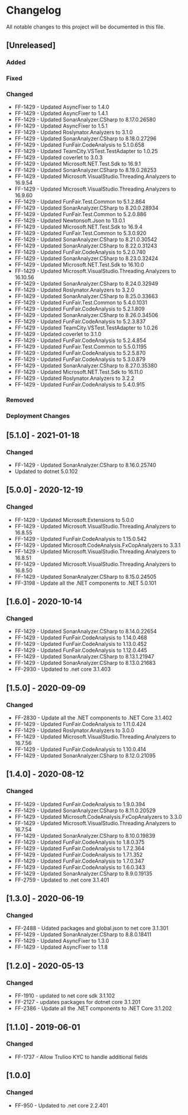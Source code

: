 ﻿# Changelog
All notable changes to this project will be documented in this file.

<!--
Please ADD ALL Changes to the UNRELEASED SECTION and not a specific release
-->

## [Unreleased]
### Added
### Fixed
### Changed
- FF-1429 - Updated AsyncFixer to 1.4.0
- FF-1429 - Updated AsyncFixer to 1.4.1
- FF-1429 - Updated SonarAnalyzer.CSharp to 8.17.0.26580
- FF-1429 - Updated AsyncFixer to 1.5.1
- FF-1429 - Updated Roslynator.Analyzers to 3.1.0
- FF-1429 - Updated SonarAnalyzer.CSharp to 8.18.0.27296
- FF-1429 - Updated FunFair.CodeAnalysis to 5.1.0.658
- FF-1429 - Updated TeamCity.VSTest.TestAdapter to 1.0.25
- FF-1429 - Updated coverlet to 3.0.3
- FF-1429 - Updated Microsoft.NET.Test.Sdk to 16.9.1
- FF-1429 - Updated SonarAnalyzer.CSharp to 8.19.0.28253
- FF-1429 - Updated Microsoft.VisualStudio.Threading.Analyzers to 16.9.54
- FF-1429 - Updated Microsoft.VisualStudio.Threading.Analyzers to 16.9.60
- FF-1429 - Updated FunFair.Test.Common to 5.1.2.864
- FF-1429 - Updated SonarAnalyzer.CSharp to 8.20.0.28934
- FF-1429 - Updated FunFair.Test.Common to 5.2.0.886
- FF-1429 - Updated Newtonsoft.Json to 13.0.1
- FF-1429 - Updated Microsoft.NET.Test.Sdk to 16.9.4
- FF-1429 - Updated FunFair.Test.Common to 5.3.0.920
- FF-1429 - Updated SonarAnalyzer.CSharp to 8.21.0.30542
- FF-1429 - Updated SonarAnalyzer.CSharp to 8.22.0.31243
- FF-1429 - Updated FunFair.CodeAnalysis to 5.2.0.740
- FF-1429 - Updated SonarAnalyzer.CSharp to 8.23.0.32424
- FF-1429 - Updated Microsoft.NET.Test.Sdk to 16.10.0
- FF-1429 - Updated Microsoft.VisualStudio.Threading.Analyzers to 16.10.56
- FF-1429 - Updated SonarAnalyzer.CSharp to 8.24.0.32949
- FF-1429 - Updated Roslynator.Analyzers to 3.2.0
- FF-1429 - Updated SonarAnalyzer.CSharp to 8.25.0.33663
- FF-1429 - Updated FunFair.Test.Common to 5.4.0.1031
- FF-1429 - Updated FunFair.CodeAnalysis to 5.2.1.809
- FF-1429 - Updated SonarAnalyzer.CSharp to 8.26.0.34506
- FF-1429 - Updated FunFair.CodeAnalysis to 5.2.3.837
- FF-1429 - Updated TeamCity.VSTest.TestAdapter to 1.0.26
- FF-1429 - Updated coverlet to 3.1.0
- FF-1429 - Updated FunFair.CodeAnalysis to 5.2.4.854
- FF-1429 - Updated FunFair.Test.Common to 5.5.0.1195
- FF-1429 - Updated FunFair.CodeAnalysis to 5.2.5.870
- FF-1429 - Updated FunFair.CodeAnalysis to 5.3.0.879
- FF-1429 - Updated SonarAnalyzer.CSharp to 8.27.0.35380
- FF-1429 - Updated Microsoft.NET.Test.Sdk to 16.11.0
- FF-1429 - Updated Roslynator.Analyzers to 3.2.2
- FF-1429 - Updated FunFair.CodeAnalysis to 5.4.0.915
### Removed
### Deployment Changes

<!--
Releases that have at least been deployed to staging, BUT NOT necessarily released to live.  Changes should be moved from [Unreleased] into here as they are merged into the appropriate release branch
-->
## [5.1.0] - 2021-01-18
### Changed
- FF-1429 - Updated SonarAnalyzer.CSharp to 8.16.0.25740
- Updated to dotnet 5.0.102

## [5.0.0] - 2020-12-19
### Changed
- FF-1429 - Updated Microsoft.Extensions to 5.0.0
- FF-1429 - Updated Microsoft.VisualStudio.Threading.Analyzers to 16.8.55
- FF-1429 - Updated FunFair.CodeAnalysis to 1.15.0.542
- FF-1429 - Updated Microsoft.CodeAnalysis.FxCopAnalyzers to 3.3.1
- FF-1429 - Updated Microsoft.VisualStudio.Threading.Analyzers to 16.8.51
- FF-1429 - Updated Microsoft.VisualStudio.Threading.Analyzers to 16.8.50
- FF-1429 - Updated SonarAnalyzer.CSharp to 8.15.0.24505
- FF-3198 - Update all the .NET components to .NET 5.0.101

## [1.6.0] - 2020-10-14
### Changed
- FF-1429 - Updated SonarAnalyzer.CSharp to 8.14.0.22654
- FF-1429 - Updated FunFair.CodeAnalysis to 1.14.0.468
- FF-1429 - Updated FunFair.CodeAnalysis to 1.13.0.452
- FF-1429 - Updated FunFair.CodeAnalysis to 1.12.0.445
- FF-1429 - Updated SonarAnalyzer.CSharp to 8.13.1.21947
- FF-1429 - Updated SonarAnalyzer.CSharp to 8.13.0.21683
- FF-2930 - Updated to .net core 3.1.403

## [1.5.0] - 2020-09-09
### Changed
- FF-2830 - Update all the .NET components to .NET Core 3.1.402
- FF-1429 - Updated FunFair.CodeAnalysis to 1.11.0.424
- FF-1429 - Updated Roslynator.Analyzers to 3.0.0
- FF-1429 - Updated Microsoft.VisualStudio.Threading.Analyzers to 16.7.56
- FF-1429 - Updated FunFair.CodeAnalysis to 1.10.0.414
- FF-1429 - Updated SonarAnalyzer.CSharp to 8.12.0.21095

## [1.4.0] - 2020-08-12
### Changed
- FF-1429 - Updated FunFair.CodeAnalysis to 1.9.0.394
- FF-1429 - Updated SonarAnalyzer.CSharp to 8.11.0.20529
- FF-1429 - Updated Microsoft.CodeAnalysis.FxCopAnalyzers to 3.3.0
- FF-1429 - Updated Microsoft.VisualStudio.Threading.Analyzers to 16.7.54
- FF-1429 - Updated SonarAnalyzer.CSharp to 8.10.0.19839
- FF-1429 - Updated FunFair.CodeAnalysis to 1.8.0.375
- FF-1429 - Updated FunFair.CodeAnalysis to 1.7.2.364
- FF-1429 - Updated FunFair.CodeAnalysis to 1.7.1.352
- FF-1429 - Updated FunFair.CodeAnalysis to 1.7.0.347
- FF-1429 - Updated FunFair.CodeAnalysis to 1.6.0.343
- FF-1429 - Updated SonarAnalyzer.CSharp to 8.9.0.19135
- FF-2759 - Updated to .net core 3.1.401

## [1.3.0] - 2020-06-19
### Changed
- FF-2488 - Udated packages and global.json to net core 3.1.301
- FF-1429 - Updated SonarAnalyzer.CSharp to 8.8.0.18411
- FF-1429 - Updated AsyncFixer to 1.3.0
- FF-1429 - Updated AsyncFixer to 1.1.8

## [1.2.0] - 2020-05-13
### Changed
- FF-1910 - updated to net core sdk 3.1.102
- FF-2127 - updates packages for dotnet core 3.1.201
- FF-2386 - Update all the .NET components to .NET Core 3.1.202

## [1.1.0] - 2019-06-01
### Changed
- FF-1737 - Allow Trulioo KYC to handle additional fields


## [1.0.0]
### Changed
- FF-950 - Updated to .net core 2.2.401